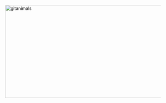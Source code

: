 <a href="https://www.gitanimals.org/">
      <img
        src="https://render.gitanimals.org/guilds/715861532562808785/draw"
        width="600"
        height="300"
        alt="gitanimals"
      />
    </a>
